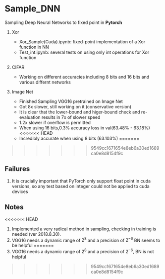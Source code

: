 # **Sample_DNN**  

Sampling Deep Neural Networks to fixed point in **Pytorch**

1. Xor
    * Xor_Sample(Cuda).ipynb: fixed-point implementation of a Xor function in NN
    * Test_int.ipynb: several tests on using only int operations for Xor function
2. CIFAR
    * Working on different accuracies including 8 bits and 16 bits and various differnt networks

3. Image Net
    * Finished Sampling VGG16 pretrained on Image Net
    * Got 8x slower, still working on it (conservative version)
    * It is clear that the lower-bound and higer-bound check and re-evaluation results in 7x of slower speed
    * 1.2x slower if overflow is permitted
    * When using 16 bits,0.3% accuracy loss in val(63.48% - 63.18%)
<<<<<<< HEAD
    * Incredibly accurate when using 8 bits (63.103%)
=======
>>>>>>> 9549cc1671654e8eb6a30ed1689ca0e8d8154f9c

## Failures
1. It is crucially important that PyTorch only support float point in cuda versions, so any test based on integer could not be applied to cuda devices

## Notes
<<<<<<< HEAD
1. Implemented a very radical method in sampling, checking in training is needed (ver 2018.8.30).
2. VGG16 needs a dynamic range of $2^8$ and a precision of $2^{-6}$ BN seems to be helpful
=======
1. VGG16 needs a dynamic range of $2^8$ and a precision of $2^{-6}$, BN is not helpful
>>>>>>> 9549cc1671654e8eb6a30ed1689ca0e8d8154f9c
